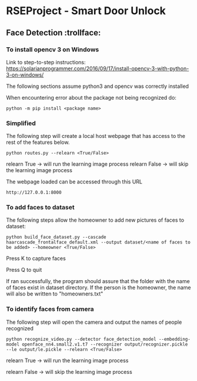 # RSEProject - Smart Door Unlock

## Face Detection :trollface:
### To install opencv 3 on Windows
Link to step-to-step instructions: 
https://solarianprogrammer.com/2016/09/17/install-opencv-3-with-python-3-on-windows/


The following sections assume python3 and opencv was correctly installed


When encountering error about the package not being recognized do:
```
python -m pip install <package name>
```

### Simplified
The following step will create a local host webpage that has access to the rest of the features below.
```
python routes.py --relearn <True/False>
```

relearn True -> will run the learning image process
relearn False -> will skip the learning image process

The webpage loaded can be accessed through this URL
```
http://127.0.0.1:8000
```

### To add faces to dataset
The following steps allow the homeowner to add new pictures of faces to dataset:
```
python build_face_dataset.py --cascade haarcascade_frontalface_default.xml --output dataset/<name of faces to be added> --homeowner <True/False>
```

Press K to capture faces

Press Q to quit


If ran successfully, the program should assure that the folder with the name of faces exist in dataset directory. If the person is the homeowner, the name will also be written to "homeowners.txt"


### To identify faces from camera
The following step will open the camera and output the names of people recognized

```
python recognize_video.py --detector face_detection_model --embedding-model openface_nn4.small2.v1.t7 --recognizer output/recognizer.pickle --le output/le.pickle --relearn <True/False>
```

relearn True -> will run the learning image process

relearn False -> will skip the learning image process
